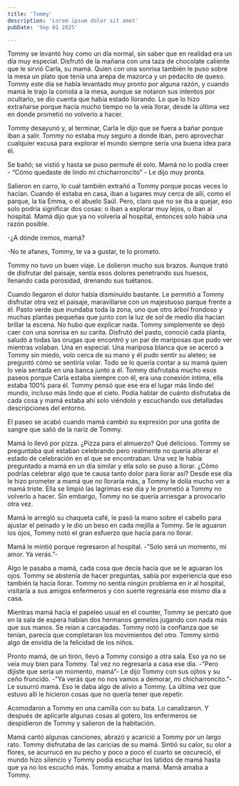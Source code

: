 ```yaml
---
title: 'Tommy'
description: 'Lorem ipsum dolor sit amet'
pubDate: 'Sep 01 2025'

---
```

Tommy se levantó hoy como un día normal, sin saber que en realidad era un día muy especial. Disfrutó de la mañana con una taza de chocolate caliente que le sirvió Carla, su mamá. Quien con una sonrisa también le puso sobre la mesa un plato que tenía una arepa de mazorca y un pedacito de queso. Tommy este día se había levantado muy pronto por alguna razón, y cuando mamá le trajo la comida a la mesa, aunque se notaron sus intentos por ocultarlo, se dio cuenta que había estado llorando. Lo que lo hizo extrañarse porque hacía mucho tiempo no la veía llorar, desde la última vez en donde prometió no volverlo a hacer. 

Tommy desayunó y, al terminar, Carla le dijo que se fuera a bañar porque iban a salir. Tommy no estaba muy seguro a donde iban, pero aprovechar cualquier excusa para explorar el mundo siempre sería una buena idea para él. 

Se bañó; se vistió y hasta se puso permufe él solo. Mamá no lo podía creer - “Cómo quedaste de lindo mi chicharroncito” - Le dijo muy pronta.

Salieron en carro, lo cual también extrañó a Tommy porque pocas veces lo hacían. Cuando él estaba en casa, iban a lugares muy cerca de allí, como el parque, la tía Emma, o el abuelo Saúl. Pero, claro que no se iba a quejar, eso solo podría significar dos cosas: o iban a explorar muy lejos, o iban al hospital. Mamá dijo que ya no volvería al hospital, entonces solo había una razón posible.

-¿A dónde iremos, mamá? 

-No te afanes, Tommy, te va a gustar, te lo prometo. 

Tommy no tuvo un buen viaje. Le dolieron mucho sus brazos. Aunque trató de disfrutar del paisaje, sentía esos dolores penetrando sus huesos, llenando cada porosidad, drenando sus tuétanos. 

Cuando llegaron el dolor había disminuido bastante. Le permitió a Tommy disfrutar otra vez el paisaje, maravillarse con un majestuoso parque frente a él. Pasto verde que inundaba toda la zona, uno que otro árbol frondoso y muchas plantas pequeñas que junto con la luz de sol de medio día hacían brillar la escena. No hubo que explicar nada. Tommy simplemente se dejó caer con una sonrisa en su carita. Disfrutó del pasto, conoció cada planta, saludó a todas las orugas que encontró y un par de mariposas que pudo ver mientras volaban. Una en especial. Una mariposa blanca que se acercó a Tommy sin miedo, volo cerca de su mano y él pudo sentir su aleteo; se preguntó cómo se sentiría volar. Todo se lo quería contar a su mamá quien lo veía sentada en una banca junto a él. Tommy disfrutaba mucho esos paseos porque Carla estaba siempre con él, era una conexión íntima, ella estaba 100% para él. Tommy pensó que ese era el lugar más lindo del mundo, incluso más lindo que el cielo. Podía hablar de cuánto disfrutaba de cada cosa y mamá estaba ahí solo viéndolo y escuchando sus detalladas descripciones del entorno.

El paseo se acabó cuando mamá cambió su expresión por una gotita de sangre que salió de la nariz de Tommy. 

Mamá lo llevó por pizza. ¿Pizza para el almuerzo? Qué delicioso. Tommy se preguntaba qué estaban celebrando pero realmente no quería alterar el estado de celebración en el que se encontraban. Una vez le había preguntado a mamá en un día similar y ella solo se puso a llorar. ¿Cómo podrías celebrar algo que te causa tanto dolor para llorar así? Desde ese día le hizo prometer a mamá que no lloraría más, a Tommy le dolía mucho ver a mamá triste. Ella se limpió las lagrimas ese día y le prometió a Tommy no volverlo a hacer. Sin embargo, Tommy no se quería arriesgar a provocarlo otra vez.

Mamá le arregló su chaqueta café, le pasó la mano sobre el cabello para ajustar el peinado y le dio un beso en cada mejilla a Tommy. Se le aguaron los ojos, Tommy notó el gran esfuerzo que hacía para no llorar. 

Mamá le mintió porque regresaron al hospital. -”Solo será un momento, mi amor. Ya verás.”- 

Algo le pasaba a mamá, cada cosa que decía hacía que se le aguaran los ojos. Tommy se abstenía de hacer preguntas, sabía por experiencia que eso también la hacía llorar. Tommy no sentía ningún problema en ir al hospital, visitaría a sus amigos enfermeros y con suerte regresaría ese mismo día a casa.

Mientras mamá hacía el papeleo usual en el counter, Tommy se percató que en la sala de espera habían dos hermanos gemelos jugando con nada más que sus manos. Se reían a carcajadas. Tommy notó la confianza que se tenían, parecía que completaran los movimientos del otro. Tommy sintió algo de envidia de la felicidad de los niños.

Pronto mamá, de un tirón, llevó a Tommy consigo a otra sala. Eso ya no se veía muy bien para Tommy. Tal vez no regresaría a casa ese día. -”Pero dijiste que sería un momento, mamá”- Le dijo Tommy con sus ojitos y su ceño fruncido. -”Ya verás que no nos vamos a demorar, mi chicharroncito.”- Le susurró mamá. Eso le daba algo de alivio a Tommy. La última vez que estuvo allí le hicieron cosas que no quería tener que repetir. 

Acomodaron a Tommy en una camilla con su bata. Lo canalizaron. Y después de aplicarle algunas cosas al gotero, los enfermeros se despidieron de Tommy y salieron de la habitación. 

Mamá cantó algunas canciones, abrazó y acarició a Tommy por un largo rato. Tommy disfrutaba de las caricias de su mamá. Sintió su calor, su olor a flores, se acurrucó en su pecho y poco a poco el cuarto se oscureció, el mundo hizo silencio y Tommy podía escuchar los latidos de mamá hasta que ya no los escuchó más. Tommy amaba a mamá. Mamá amaba a Tommy.